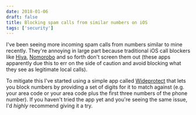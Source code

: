 ```yaml
---
date: 2018-01-06
draft: false
title: Blocking spam calls from similar numbers on iOS
tags: ['security']
---
```


I've been seeing more incoming spam calls from numbers similar to mine recently. They're annoying in large part because traditional iOS call blockers like [Hiya](https://itunes.apple.com/us/app/hiya-caller-id-and-block/id986999874?mt=8), [Nomorobo](https://itunes.apple.com/us/app/nomorobo-robocall-blocking/id1134727588?mt=8) and so forth don't screen them out (these apps apparently due this to err on the side of caution and avoid blocking what they see as legitimate local calls).<!-- excerpt -->

To mitigate this I've started using a simple app called [Wideprotect](https://itunes.apple.com/us/app/wideprotect-block-call-sms-mms/id1171024059) that lets you block numbers by providing a set of digits for it to match against (e.g. your area code or your area code plus the first three numbers of the phone number). If you haven't tried the app yet and you're seeing the same issue, I'd _highly_ recommend giving it a try.
